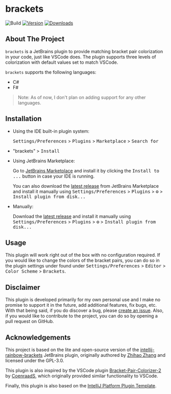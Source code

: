 # brackets

![Build](https://github.com/j-d-ha/brackets/workflows/Build/badge.svg)
[![Version](https://img.shields.io/jetbrains/plugin/v/25793.svg)](https://plugins.jetbrains.com/plugin/25793)
[![Downloads](https://img.shields.io/jetbrains/plugin/d/25793.svg)](https://plugins.jetbrains.com/plugin/25793)

## About The Project

<!-- Plugin description -->
`brackets` is a JetBrains plugin to provide matching bracket pair colorization in your code,
just like VSCode does. The plugin supports three levels of colorization with default values set to
match VSCode.

`brackets` supports the following languages:

- C#
- F#

> Note: As of now, I don't plan on adding support for any other languages.

<!-- Plugin description end -->

## Installation

- Using the IDE built-in plugin system:

  <kbd>Settings/Preferences</kbd> > <kbd>Plugins</kbd> > <kbd>Marketplace</kbd> > <kbd>Search for
- "brackets"</kbd> >
  <kbd>Install</kbd>

- Using JetBrains Marketplace:

  Go to [JetBrains Marketplace](https://plugins.jetbrains.com/plugin/25793) and install it
  by clicking the <kbd>Install to ...</kbd> button in case your IDE is running.

  You can also download
  the [latest release](https://plugins.jetbrains.com/plugin/25793/versions) from JetBrains
  Marketplace and install it manually using
  <kbd>Settings/Preferences</kbd> > <kbd>Plugins</kbd> > <kbd>⚙️</kbd> > <kbd>Install plugin from
  disk...</kbd>

- Manually:

  Download the [latest release](https://github.com/j-d-ha/brackets/releases/latest) and install it
  manually using
  <kbd>Settings/Preferences</kbd> > <kbd>Plugins</kbd> > <kbd>⚙️</kbd> > <kbd>Install plugin from
  disk...</kbd>

## Usage

This plugin will work right out of the box with no configuration required. If you would like to
change the colors of the bracket pairs, you can do so in the plugin settings under found under <kbd>
Settings/Preferences</kbd> > <kbd>Editor</kbd> > <kbd>Color Scheme</kbd> > <kbd>Brackets</kbd>.

## Disclaimer

This plugin is developed primarily for my own personal use and I make no promise to support it in
the future, add additional features, fix bugs, etc. With that being said, if you do discover a bug,
please [create an issue](https://github.com/j-d-ha/brackets/issues/new). Also, if you would like to
contribute to the project, you can do so by opening a pull request on GitHub.

## Acknowledgements

This project is based on the lite and open-source version of
the [intellij-rainbow-brackets](https://github.com/izhangzhihao/intellij-rainbow-brackets) JetBrains
plugin, originally authored by [Zhihao Zhang](https://github.com/izhangzhihao) and licensed under
the GPL-3.0.

This plugin is also inspired by the VSCode
plugin [Bracket-Pair-Colorizer-2](https://github.com/CoenraadS/Bracket-Pair-Colorizer-2)
by [CoenraadS](https://github.com/CoenraadS),
which
originally provided similar functionality to VSCode.

Finally, this plugin is also based on
the [IntelliJ Platform Plugin Template](https://github.com/JetBrains/intellij-platform-plugin-template).
